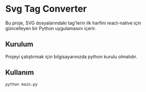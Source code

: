 # Svg Tag Converter

Bu proje, SVG dosyalarındaki tag'lerin ilk harfini react-native için güncelleyen bir Python uygulamasını içerir.

## Kurulum
Projeyi çalıştırmak için bilgisayarınızda python kurulu olmalıdır.

## Kullanım
```
python main.py
```


